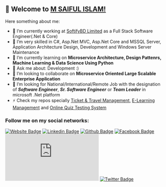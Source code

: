 ## 👋 Welcome to [M SAIFUL ISLAM!](https://msaifulislam.com/)

Here something about me:
- 🔭 I’m currently working at [SoftifyBD Limited](https://softifybd.com/) as a Full Stack Software Engineer(.Net & Core)  
- :muscle: I’m very skilled in C#, Asp.Net MVC, Asp.Net Core and MSSQL Server, Application Architecture Design, Development and Windows Server Maintenance
- 🌱 I’m currently learning on **Microservice Architecture, Design Pattenrs, Machine Learning & Data Science Using Python**
- 💬 Ask me about: Development :)
- 👯 I’m looking to collaborate on **Microservice Oriented Large Scalable Enterprise Application**
- 🤔 I’m looking for National/International/Remote Job with the designation of **_Software Engineer_**, **_Sr. Software Engineer_** or **_Team Leader_** in microsoft .Net platform
- ⚡ Check my repos specially [Ticket & Travel Management](https://github.com/msaifulcsse/Ticket-Travel-Management-System), [E-Learning Management](https://github.com/msaifulcsse/E-Learning-Management-System) and [Online Quiz Testing System](https://github.com/msaifulcsse/Online-Quiz-Test-Management-System)

### Follow me on my social networks:
[![Website Badge](https://img.shields.io/website-up-down-green-red/http/shields.io.svg?color=44cc11)](https://msaifulislam.com/)
[![Linkedin Badge](https://img.shields.io/badge/-LinkedIn-blue?style=flat-square&logo=Linkedin&logoColor=white&link=https://www.linkedin.com/in/msaifulcsse/)](https://www.linkedin.com/in/msaifulcsse/)
[![Github Badge](https://img.shields.io/badge/-Github-000?style=flat-square&logo=Github&logoColor=white&link=https://github.com/msaifulcsse)](https://github.com/msaifulcsse)
[![Facebook Badge](https://img.shields.io/badge/-Facebook-blue?style=flat-square&labelColor=blue&logo=facebook&logoColor=white&link=https://www.facebook.com/msaifulcsse/)](https://www.facebook.com/msaifulcsse/)
[![Youtube Badge](https://github-readme-youtube-stats.herokuapp.com/subscribers/index.php?id=UC6ryL4wh6LqHqxbhgau_czQ&key=AIzaSyDjTwHoMm0lKINGJKOKBu2Ln5AfO92tUXE&label=Subscribe&color=44cc11&logoColor=white&labelColor=cc0000)](https://www.youtube.com/c/MDSAIFULISLAMBD)
[![Twitter Badge](https://img.shields.io/badge/-Twitter-blue?style=flat-square&labelColor=blue&logo=twitter&logoColor=white&link=https://twitter.com/msaifulcsse)](https://twitter.com/msaifulcsse)
